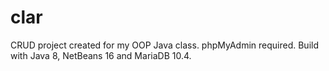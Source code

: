 # clar
CRUD project created for my OOP Java class. phpMyAdmin required. Build with Java 8, NetBeans 16 and MariaDB 10.4.
